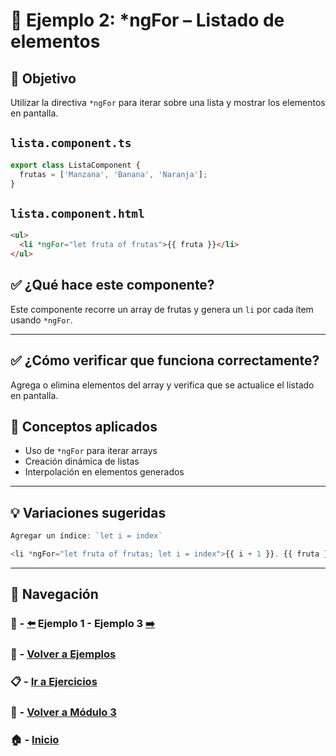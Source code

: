 # 🧪 Ejemplo 2: *ngFor – Listado de elementos

## 🎯 Objetivo
Utilizar la directiva `*ngFor` para iterar sobre una lista y mostrar los elementos en pantalla.


## `lista.component.ts`
```ts
export class ListaComponent {
  frutas = ['Manzana', 'Banana', 'Naranja'];
}
```

## `lista.component.html`
```html
<ul>
  <li *ngFor="let fruta of frutas">{{ fruta }}</li>
</ul>
```

## ✅ ¿Qué hace este componente?
Este componente recorre un array de frutas y genera un `li` por cada ítem usando `*ngFor`.

---

## ✅ ¿Cómo verificar que funciona correctamente?

Agrega o elimina elementos del array y verifica que se actualice el listado en pantalla.


## 🧠 Conceptos aplicados
- Uso de `*ngFor` para iterar arrays
- Creación dinámica de listas
- Interpolación en elementos generados


---

## 💡 Variaciones sugeridas
```ts
Agregar un índice: `let i = index`
```
```ts
<li *ngFor="let fruta of frutas; let i = index">{{ i + 1 }}. {{ fruta }}</li>
```

---

## 🔁 Navegación

### 🧪 - [⬅️](./Ejemplo_1.md) Ejemplo 1 - Ejemplo 3 [➡️](./Ejemplo_3.md)

### 🧪 - [Volver a Ejemplos](../README.md)

### 📋 - [Ir a Ejercicios](../../Ejercicios/README.md)

### 📘 - [Volver a Módulo 3](../../Modulo_3.md)

### 🏠 - [Inicio](../../../README.md)

